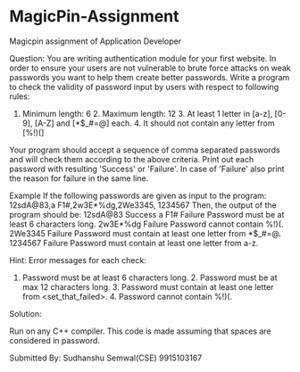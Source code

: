 # MagicPin-Assignment
Magicpin assignment of Application Developer

Question:
You are writing authentication module for  your first website. In order to ensure your users are not vulnerable to brute force attacks on weak passwords you want to help them create better passwords. Write a program to check the validity of password input by users with respect to following rules: 
1. Minimum length: 6 2. Maximum length: 12 3. At least 1 letter in [a-z], [0-9], [A-Z] and [*$_#=@] each. 4. It should not contain any letter from [%!)(] 
 
Your program should accept a sequence of comma separated passwords and will check them according to the above criteria. Print out each password with resulting 'Success' or 'Failure'. In case of 'Failure' also print the reason for failure in the same line. 
 
Example If the following passwords are given as input to the program: 12sdA@83,a F1#,2w3E*%dg,2We3345, 1234567 Then, the output of the program should be: 12sdA@83 Success a F1# Failure Password must be at least 6 characters long. 2w3E*%dg Failure Password cannot contain %!)(. 2We3345 Failure Password must contain at least one letter from *$_#=@. 1234567 Failure Password must contain at least one letter from a-z. 
 
Hint: Error messages for each check: 
 
1. Password must be at least 6 characters long. 2. Password must be at max 12 characters long. 3. Password must contain at least one letter from <set_that_failed>. 4. Password cannot contain %!)(. 
 
 
 
Solution:


Run on any C++ compiler.
This code is made assuming that spaces are considered in password.


Submitted By:
Sudhanshu Semwal(CSE)
9915103167

